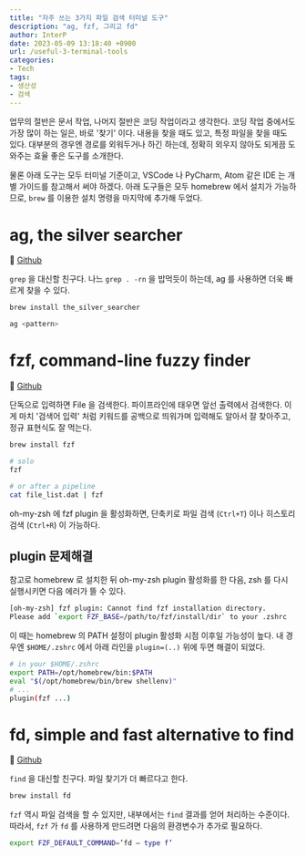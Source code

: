 ```yaml
---
title: "자주 쓰는 3가지 파일 검색 터미널 도구"
description: "ag, fzf, 그리고 fd"
author: InterP
date: 2023-05-09 13:18:40 +0900
url: /useful-3-terminal-tools
categories:
- Tech
tags:
- 생산성
- 검색
---
```


업무의 절반은 문서 작업, 나머지 절반은 코딩 작업이라고 생각한다. 코딩 작업 중에서도 가장 많이 하는 일은, 바로 '찾기' 이다. 내용을 찾을 때도 있고, 특정 파일을 찾을 때도 있다. 대부분의 경우엔 경로를 외워두거나 하긴 하는데, 정확히 외우지 않아도 되게끔 도와주는 효율 좋은 도구를 소개한다.

물론 아래 도구는 모두 터미널 기준이고, VSCode 나 PyCharm, Atom 같은 IDE 는 개별 가이드를 참고해서 써야 하겠다. 아래 도구들은 모두 homebrew 에서 설치가 가능하므로, `brew` 를 이용한 설치 명령을 마지막에 추가해 두었다.

# ag, the silver searcher
:pushpin: [Github](https://github.com/ggreer/the_silver_searcher)

`grep` 을 대신할 친구다. 나느 `grep . -rn` 을 밥먹듯이 하는데, ag 를 사용하면 더욱 빠르게 찾을 수 있다.
```bash
brew install the_silver_searcher
```
```bash
ag <pattern>
```

# fzf, command-line fuzzy finder
:pushpin: [Github](https://github.com/junegunn/fzf)

단독으로 입력하면 File 을 검색한다. 파이프라인에 태우면 앞선 출력에서 검색한다. 이게 마치 '검색어 입력' 처럼 키워드를 공백으로 띄워가며 입력해도 알아서 잘 찾아주고, 정규 표현식도 잘 먹는다.
```bash
brew install fzf
```
```bash
# solo
fzf

# or after a pipeline
cat file_list.dat | fzf
```

oh-my-zsh 에 fzf plugin 을 활성화하면, 단축키로 파일 검색 (`Ctrl+T`) 이나 히스토리 검색 (`Ctrl+R`) 이 가능하다.

## plugin 문제해결
참고로 homebrew 로 설치한 뒤 oh-my-zsh plugin 활성화를 한 다음, zsh 를 다시 실행시키면 다음 에러가 뜰 수 있다.
```bash
[oh-my-zsh] fzf plugin: Cannot find fzf installation directory.
Please add `export FZF_BASE=/path/to/fzf/install/dir` to your .zshrc
```
이 때는 homebrew 의 PATH 설정이 plugin 활성화 시점 이후일 가능성이 높다. 내 경우엔 `$HOME/.zshrc` 에서 아래 라인을 `plugin=(..)` 위에 두면 해결이 되었다.
```bash
# in your $HOME/.zshrc
export PATH=/opt/homebrew/bin:$PATH
eval "$(/opt/homebrew/bin/brew shellenv)"
# ...
plugin(fzf ...)
```

# fd, simple and fast alternative to find
:pushpin: [Github](https://github.com/sharkdp/fd)

`find` 을 대신할 친구다. 파일 찾기가 더 빠르다고 한다.
```bash
brew install fd
```

`fzf` 역시 파일 검색을 할 수 있지만, 내부에서는 `find` 결과를 얻어 처리하는 수준이다. 따라서, `fzf` 가 `fd` 를 사용하게 만드려면 다음의 환경변수가 추가로 필요하다.
```bash
export FZF_DEFAULT_COMMAND=’fd — type f’
```